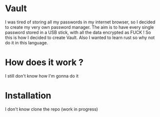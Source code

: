 # Vault

I was tired of storing all my passwords in my internet browser, so I decided to create my very own password manager. The aim is to have every single password stored in a USB stick, with all the data encrypted as FUCK !
So this is how I decided to create Vault. Also I wanted to learn rust so why not do it in this language.

# How does it work ?

I still don't know how I'm gonna do it

# Installation

I don't know clone the repo (work in progress)
